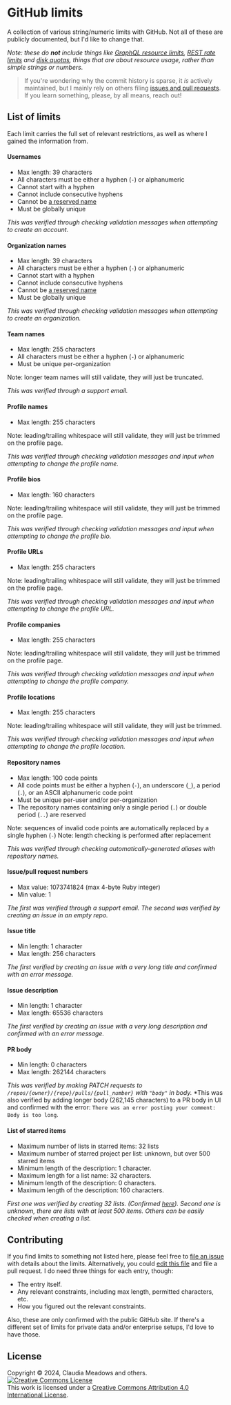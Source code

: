 # GitHub limits

A collection of various string/numeric limits with GitHub. Not all of these are publicly documented, but I'd like to change that.

*Note: these do **not** include things like [GraphQL resource limits](https://developer.github.com/v4/guides/resource-limitations/), [REST rate limits](https://developer.github.com/v3/rate_limit/) and [disk quotas](https://help.github.com/articles/what-is-my-disk-quota/), things that are about resource usage, rather than simple strings or numbers.*

> If you're wondering why the commit history is sparse, it *is* actively maintained, but I mainly rely on others filing [issues and pull requests](#contributing). If you learn something, please, by all means, reach out!

## List of limits

Each limit carries the full set of relevant restrictions, as well as where I gained the information from.

#### Usernames

- Max length: 39 characters
- All characters must be either a hyphen (`-`) or alphanumeric
- Cannot start with a hyphen
- Cannot include consecutive hyphens
- Cannot be [a reserved name](https://github.com/Mottie/github-reserved-names)
- Must be globally unique

*This was verified through checking validation messages when attempting to create an account.*

#### Organization names

- Max length: 39 characters
- All characters must be either a hyphen (`-`) or alphanumeric
- Cannot start with a hyphen
- Cannot include consecutive hyphens
- Cannot be [a reserved name](https://github.com/Mottie/github-reserved-names)
- Must be globally unique

*This was verified through checking validation messages when attempting to create an organization.*

#### Team names

- Max length: 255 characters
- All characters must be either a hyphen (`-`) or alphanumeric
- Must be unique per-organization

Note: longer team names will still validate, they will just be truncated.

*This was verified through a support email.*

#### Profile names

- Max length: 255 characters

Note: leading/trailing whitespace will still validate, they will just be trimmed on the profile page.

*This was verified through checking validation messages and input when attempting to change the profile name.*

#### Profile bios

- Max length: 160 characters

Note: leading/trailing whitespace will still validate, they will just be trimmed on the profile page.

*This was verified through checking validation messages and input when attempting to change the profile bio.*

#### Profile URLs

- Max length: 255 characters

Note: leading/trailing whitespace will still validate, they will just be trimmed on the profile page.

*This was verified through checking validation messages and input when attempting to change the profile URL.*

#### Profile companies

- Max length: 255 characters

Note: leading/trailing whitespace will still validate, they will just be trimmed on the profile page.

*This was verified through checking validation messages and input when attempting to change the profile company.*

#### Profile locations

- Max length: 255 characters

Note: leading/trailing whitespace will still validate, they will just be trimmed.

*This was verified through checking validation messages and input when attempting to change the profile location.*

#### Repository names

- Max length: 100 code points
- All code points must be either a hyphen (`-`), an underscore (`_`), a period (`.`), or an ASCII alphanumeric code point
- Must be unique per-user and/or per-organization
- The repository names containing only a single period (`.`) or double period (`..`) are reserved

Note: sequences of invalid code points are automatically replaced by a single hyphen (`-`)
Note: length checking is performed after replacement

*This was verified through checking automatically-generated aliases with repository names.*

#### Issue/pull request numbers

- Max value: 1073741824 (max 4-byte Ruby integer)
- Min value: 1

*The first was verified through a support email. The second was verified by creating an issue in an empty repo.*

#### Issue title

- Min length: 1 character
- Max length: 256 characters

*The first verified by creating an issue with a very long title and confirmed with an error message.*


#### Issue description

- Min length: 1 character
- Max length: 65536 characters

*The first verified by creating an issue with a very long description and confirmed with an error message.*


#### PR body 

- Min length: 0 characters
- Max length: 262144 characters

*This was verified by making PATCH requests to `/repos/{owner}/{repo}/pulls/{pull_number}` with `"body"` in body.*
*This was also verified by adding longer body (262,145 characters) to a PR body in UI and confirmed with the error: `There was an error posting your comment: Body is too long`.


#### List of starred items

- Maximum number of lists in starred items: 32 lists
- Maximum number of starred project per list: unknown, but over 500 starred items
- Minimum length of the description: 1 character.
- Maximum length for a list name: 32 characters.
- Minimum length of the description: 0 characters.
- Maximum length of the description: 160 characters.

*First one was verified by creating 32 lists. (Confirmed [here](https://github.com/orgs/community/discussions/8633#discussioncomment-2631870.)).*
*Second one is unknown, there are lists with at least 500 items.*
*Others can be easily checked when creating a list.*

## Contributing

If you find limits to something not listed here, please feel free to [file an issue](https://github.com/dead-claudia/github-limits/issues/new) with details about the limits. Alternatively, you could [edit this file](https://github.com/dead-claudia/github-limits/edit/master/README.md) and file a pull request. I do need three things for each entry, though:

- The entry itself.
- Any relevant constraints, including max length, permitted characters, etc.
- How you figured out the relevant constraints.

Also, these are only confirmed with the public GitHub site. If there's a different set of limits for private data and/or enterprise setups, I'd love to have those.

## License

Copyright © 2024, Claudia Meadows and others. <a rel="license" href="http://creativecommons.org/licenses/by/4.0/"><img alt="Creative Commons License" style="border-width:0" src="https://i.creativecommons.org/l/by/4.0/88x31.png" /></a><br />This work is licensed under a <a rel="license" href="http://creativecommons.org/licenses/by/4.0/">Creative Commons Attribution 4.0 International License</a>.
